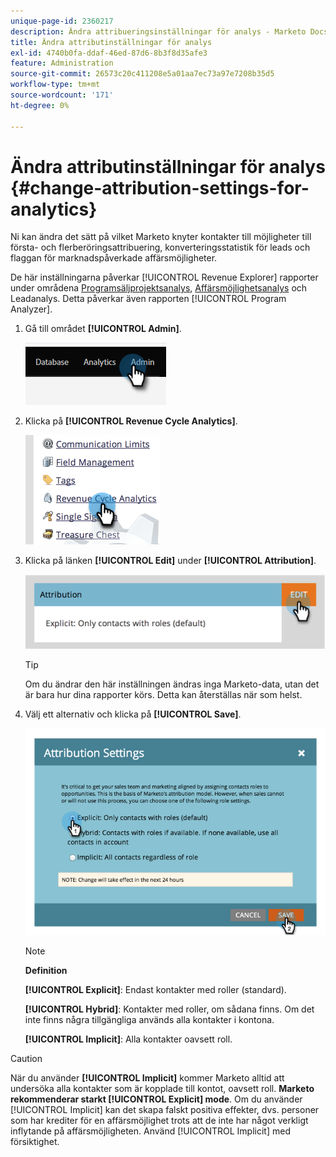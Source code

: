 ```yaml
---
unique-page-id: 2360217
description: Ändra attribueringsinställningar för analys - Marketo Docs - produktdokumentation
title: Ändra attributinställningar för analys
exl-id: 4740b0fa-ddaf-46ed-87d6-8b3f8d35afe3
feature: Administration
source-git-commit: 26573c20c411208e5a01aa7ec73a97e7208b35d5
workflow-type: tm+mt
source-wordcount: '171'
ht-degree: 0%

---
```


# Ändra attributinställningar för analys {#change-attribution-settings-for-analytics}

Ni kan ändra det sätt på vilket Marketo knyter kontakter till möjligheter till första- och flerberöringsattribuering, konverteringsstatistik för leads och flaggan för marknadspåverkade affärsmöjligheter.

De här inställningarna påverkar [!UICONTROL Revenue Explorer] rapporter under områdena [Programsäljprojektsanalys](/help/marketo/product-docs/reporting/revenue-cycle-analytics/program-analytics/understanding-the-program-opportunity-analysis-area.md), [Affärsmöjlighetsanalys](/help/marketo/product-docs/reporting/revenue-cycle-analytics/revenue-explorer/understanding-opportunity-analysis-in-revenue-explorer.md) och Leadanalys. Detta påverkar även rapporten [!UICONTROL Program Analyzer].

1. Gå till området **[!UICONTROL Admin]**.

   ![](assets/change-attribution-settings-for-analytics-1.png)

1. Klicka på **[!UICONTROL Revenue Cycle Analytics]**.

   ![](assets/change-attribution-settings-for-analytics-2.png)

1. Klicka på länken **[!UICONTROL Edit]** under **[!UICONTROL Attribution]**.

   ![](assets/change-attribution-settings-for-analytics-3.png)

   >[!TIP]
   >
   >Om du ändrar den här inställningen ändras inga Marketo-data, utan det är bara hur dina rapporter körs. Detta kan återställas när som helst.

1. Välj ett alternativ och klicka på **[!UICONTROL Save]**.

   ![](assets/change-attribution-settings-for-analytics-4.png)

   >[!NOTE]
   >
   >**Definition**
   >
   >**[!UICONTROL Explicit]**: Endast kontakter med roller (standard).
   >
   >**[!UICONTROL Hybrid]**: Kontakter med roller, om sådana finns. Om det inte finns några tillgängliga används alla kontakter i kontona.
   >
   >**[!UICONTROL Implicit]**: Alla kontakter oavsett roll.

>[!CAUTION]
>
>När du använder **[!UICONTROL Implicit]** kommer Marketo alltid att undersöka alla kontakter som är kopplade till kontot, oavsett roll. **Marketo rekommenderar starkt [!UICONTROL Explicit] mode**. Om du använder [!UICONTROL Implicit] kan det skapa falskt positiva effekter, dvs. personer som har krediter för en affärsmöjlighet trots att de inte har något verkligt inflytande på affärsmöjligheten. Använd [!UICONTROL Implicit] med försiktighet.
